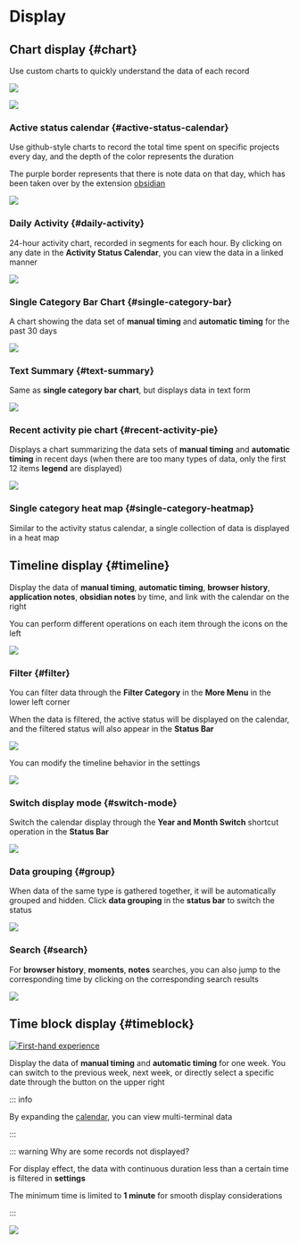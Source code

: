 # Display

## Chart display {#chart}

Use custom charts to quickly understand the data of each record

![](https://cdn.jsdelivr.net/gh/shion-app/docs/src/public/assets/en/overview/overview.png)

![](https://cdn.jsdelivr.net/gh/shion-app/docs/src/public/assets/en/overview/overview2.png)

### Active status calendar {#active-status-calendar}

Use github-style charts to record the total time spent on specific projects every day, and the depth of the color represents the duration

The purple border represents that there is note data on that day, which has been taken over by the extension [obsidian](./obsidian.md)

![](https://cdn.jsdelivr.net/gh/shion-app/docs/src/public/assets/en/overview/active-status-calendar.png)

### Daily Activity {#daily-activity}

24-hour activity chart, recorded in segments for each hour. By clicking on any date in the **Activity Status Calendar**, you can view the data in a linked manner

![](https://cdn.jsdelivr.net/gh/shion-app/docs/src/public/assets/en/overview/daily-activity.png)

### Single Category Bar Chart {#single-category-bar}

A chart showing the data set of **manual timing** and **automatic timing** for the past 30 days

![](https://cdn.jsdelivr.net/gh/shion-app/docs/src/public/assets/en/overview/single-category-bar.png)

### Text Summary {#text-summary}

Same as **single category bar chart**, but displays data in text form

![](https://cdn.jsdelivr.net/gh/shion-app/docs/src/public/assets/en/overview/text-summary.png)

### Recent activity pie chart {#recent-activity-pie}

Displays a chart summarizing the data sets of **manual timing** and **automatic timing** in recent days (when there are too many types of data, only the first 12 items **legend** are displayed)

![](https://cdn.jsdelivr.net/gh/shion-app/docs/src/public/assets/en/overview/recent-activity-pie.png)

### Single category heat map {#single-category-heatmap}

Similar to the activity status calendar, a single collection of data is displayed in a heat map

## Timeline display {#timeline}

Display the data of **manual timing**, **automatic timing**, **browser history**, **application notes**, **obsidian notes** by time, and link with the calendar on the right

You can perform different operations on each item through the icons on the left

![](https://cdn.jsdelivr.net/gh/shion-app/docs/src/public/assets/en/timeline/timeline.png)

### Filter {#filter}

You can filter data through the **Filter Category** in the **More Menu** in the lower left corner

When the data is filtered, the active status will be displayed on the calendar, and the filtered status will also appear in the **Status Bar**

![](https://cdn.jsdelivr.net/gh/shion-app/docs/src/public/assets/en/timeline/filter.png)

You can modify the timeline behavior in the settings

![](https://cdn.jsdelivr.net/gh/shion-app/docs/src/public/assets/en/timeline/behavior.png)

### Switch display mode {#switch-mode}

Switch the calendar display through the **Year and Month Switch** shortcut operation in the **Status Bar**

![](https://cdn.jsdelivr.net/gh/shion-app/docs/src/public/assets/en/timeline/switch-mode.png)

### Data grouping {#group}

When data of the same type is gathered together, it will be automatically grouped and hidden. Click **data grouping** in the **status bar** to switch the status

![](https://cdn.jsdelivr.net/gh/shion-app/docs/src/public/assets/en/timeline/group.png)

### Search {#search}

For **browser history**, **moments**, **notes** searches, you can also jump to the corresponding time by clicking on the corresponding search results

![](https://cdn.jsdelivr.net/gh/shion-app/docs/src/public/assets/en/timeline/search.png)

## Time block display {#timeblock}

[![First-hand experience](https://img.shields.io/badge/%E6%8A%A2%E5%85%88%E4%BD%93%E9%AA%8C-%237246de)](./early-access.md)

Display the data of **manual timing** and **automatic timing** for one week. You can switch to the previous week, next week, or directly select a specific date through the button on the upper right

::: info

By expanding the [calendar](./calendar.md), you can view multi-terminal data

:::

::: warning Why are some records not displayed?

For display effect, the data with continuous duration less than a certain time is filtered in **settings**

The minimum time is limited to **1 minute** for smooth display considerations

:::

![](https://cdn.jsdelivr.net/gh/shion-app/docs/src/public/assets/en/timeblock/timeblock.png)